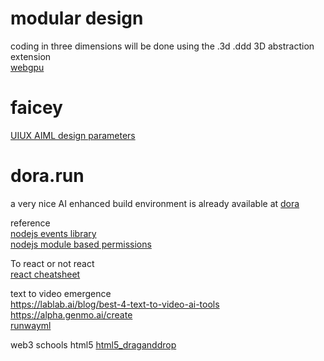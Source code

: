 # modular design 
coding in three dimensions will be done using the .3d .ddd 3D abstraction extension<br  />
<a href="https://www.w3.org/TR/webgpu/">webgpu</a><br />
# faicey
<a href="https://github.com/Faicey">UIUX AIML design parameters</a><br />
# dora.run
a very nice AI enhanced build environment is already available at
<a href="https://www.dora.run">dora</a><br />

reference<br />
<a href="https://nodejs.org/api/events.html">nodejs events library</a><br />
<a href="https://nodejs.org/api/permissions.html#module-based-permissions">nodejs module based permissions</a><br />


To react or not react<br />
<a href="https://dev.to/majdsufian/react-cheatsheet-for-2023-14bd">react cheatsheet</a>


text to video emergence<br />
https://lablab.ai/blog/best-4-text-to-video-ai-tools <br />
https://alpha.genmo.ai/create<br />
<a href="https://runwayml.com">runwayml</a><br />

web3 schools html5 <a href="https://www.w3schools.com/html/html5_draganddrop.asp">html5_draganddrop</a>


